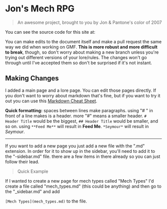 # Jon's Mech RPG

> An awesome project, brought to you by Jon & Pantone's color of 2007


You can see the source code for this site at:

You can make edits to the document itself and make a pull request the same way we did when working on GMF. **This is more robust and more difficult to break**, though, so don't worry about making a new branch unless you're trying out different versions of your lore/rules. The changes won't go through until I've accepted them so don't be surprised if it's not instant.

## Making Changes 

I added a main page and a lore page. You can edit those pages directly. If you don't want to worry about markdown that's fine, but if you want to try it out you can use this [Markdown Cheat Sheet](https://www.markdownguide.org/cheat-sheet/).

**Quick formatting:** spaces between lines make paragraphs. using "# " in front of a line makes is a header. more "#" means a smaller header. `# Header Title` would be the biggest,  `## Header Title` would be smaller, and so on. using `**Feed Me**` will result in **Feed Me**. `*Seymour*` will result in *Seymour*.

---

If you want to add a new page you just add a new file with the ".md" extension. In order for it to show up in the sidebar, you'll need to add it to the "-sidebar.md" file. there are a few items in there already so you can just follow their lead.

> Quick Example

If I wanted to create a new page for mech types called "Mech Types" I'd create a file called "mech_types.md" (this could be anything) and then go to the "_sidebar.md" and add 

`[Mech Types](mech_types.md)` to the file.


